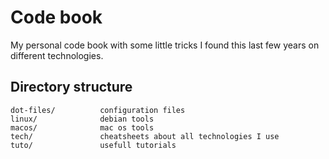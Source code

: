 Code book
=======

My personal code book with some little tricks I found this last few years on different technologies.

## Directory structure

```
dot-files/          configuration files
linux/              debian tools
macos/              mac os tools
tech/               cheatsheets about all technologies I use
tuto/               usefull tutorials
```
